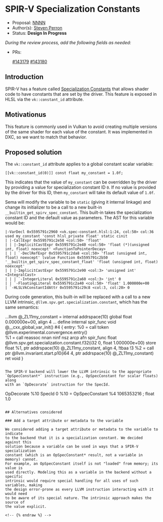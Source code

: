 <!-- {% raw %} -->

# SPIR-V Specialization Constants

*   Proposal: [NNNN](NNNN-vk-const-id.md)
*   Author(s): [Steven Perron](https://github.com/s-perron)
*   Status: **Design In Progress**

*During the review process, add the following fields as needed:*

*   PRs:

    [#143179](https://github.com/llvm/llvm-project/pull/143179)
    [#143180](https://github.com/llvm/llvm-project/pull/143180)

## Introduction

SPIR-V has a feature called
[Specialization Constants](https://registry.khronos.org/SPIR-V/specs/unified1/SPIRV.html#_specialization_2)
that allows shader code to have constants that are set by the driver. This
feature is exposed in HLSL via the `vk::constant_id` attribute.

## Motivationus

This feature is commonly used in Vulkan to avoid creating multiple versions of
the same shader for each value of the constant. It was implemented in DXC, so we
want to match that behavior.

## Proposed solution

The `vk::constant_id` attribute applies to a global constant scalar variable:

```
[[vk::constant_id(0)]] const float my_constant = 1.0f;
```

This indicates that the value of `my_constant` can be overridden by the driver
by providing a value for specialization constant ID `0`. If no value is provided
by the driver for this ID, then `my_constant` will take its default value of
`1.0f`.

Sema will modify the variable to be `static` (giving it internal linkage) and
change its initializer to be a call to a new built-in
`__builtin_get_spirv_spec_constant`. This built-in takes the specialization
constant ID and the default value as parameters. The AST for this variable would
be:

```
|-VarDecl 0x5595791c2960 <vk.spec-constant.hlsl:1:24, col:50> col:36 used my_constant 'const hlsl_private float' static cinit
| |-CallExpr 0x5595791c2e58 <col:50> 'float'
| | |-ImplicitCastExpr 0x5595791c2e40 <col:50> 'float (*)(unsigned int, float) noexcept' <FunctionToPointerDecay>
| | | `-DeclRefExpr 0x5595791c2da8 <col:50> 'float (unsigned int, float) noexcept' lvalue Function 0x5595791c2b50 '__builtin_get_spirv_spec_constant_float' 'float (unsigned int, float) noexcept'
| | |-ImplicitCastExpr 0x5595791c2e90 <col:3> 'unsigned int' <IntegralCast>
| | | `-IntegerLiteral 0x5595791c2a60 <col:3> 'int' 0
| | `-FloatingLiteral 0x5595791c2a40 <col:50> 'float' 1.000000e+00
| `-HLSLVkConstantIdAttr 0x5595791c29c8 <col:3, col:20> 0
```

During code generation, this built-in will be replaced with a call to a new LLVM
intrinsic, `@llvm.spv.get.specialization.constant`, which has the same
semantics:

...llvm @_ZL11my_constant = internal addrspace(10) global float 0.000000e+00,
align 4 ... define internal spir_func void @__cxx_global_var_init() #4 { entry:
%0 = call token @llvm.experimental.convergence.entry() \
%1 = call reassoc nnan ninf nsz arcp afn spir_func float
@llvm.spv.get.specialization.constant.f32(i32 0, float 1.000000e+00) store float
%1, ptr addrspace(10) @_ZL11my_constant, align 4, !tbaa !3 %2 = call ptr
@llvm.invariant.start.p10(i64 4, ptr addrspace(10) @_ZL11my_constant) ret void }
```

The SPIR-V backend will lower the LLVM intrinsic to the appropriate
`OpSpecConstant*` instruction (e.g., OpSpecConstant for scalar floats) along
with an `OpDecorate` instruction for the SpecId.

```
OpDecorate %10 SpecId 0
%10 = OpSpecConstant %4 1065353216 ; float 1.0
```

## Alternatives considered

### Add a target attribute or metadata to the variable

We considered adding a target attribute or metadata to the variable to indicate
to the backend that it is a specialization constant. We decided against this
solution because a variable can be used in ways that a SPIR-V specialization
constant (which is an OpSpecConstant* result, not a variable in memory) cannot.
For example, an OpSpecConstant itself is not "loaded" from memory; its value is
used directly. Modeling this as a variable in the backend without a specific
intrinsic would require special handling for all uses of such variables, making
the design error-prone as every LLVM instruction interacting with it would need
to be aware of its special nature. The intrinsic approach makes the source of
the value explicit.

<!-- {% endraw %} -->
